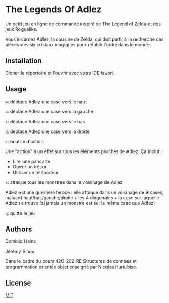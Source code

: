 # The Legends Of Adlez

Un petit jeu en ligne de commande inspiré de The
Legend of Zelda et des jeux Roguelike.

Vous incarnez Adlez, la cousine de Zelda, qui doit partir à la recherche des pièces des six cristaux
magiques pour rétablir l’ordre dans le monde.

## Installation

Cloner le répertoire et l'ouvrir avec votre IDE favori.

## Usage

```w```: déplace Adlez une case vers le haut

```a```: déplace Adlez une case vers la gauche

```s```: déplace Adlez une case vers le bas

```d```: déplace Adlez une case vers la droite

```c```: bouton d'action

Une "action" a un effet sur tous les éléments proches de Adlez.
Ça inclut :
- Lire une pancarte
- Ouvrir un trésor
- Utiliser un téléporteur

```x```: attaque tous les monstres dans le voisinage de Adlez

Adlez est une guerrière féroce : elle attaque dans un voisinage de 9
cases, incluant haut/bas/gauche/droite + les 4 diagonales + la case
sur laquelle Adlez se trouve (si jamais un monstre est sur la même
case que Adlez)

```q```: quitte le jeu

## Authors

Dominic Hains

Jérémy Sinou

Dans le cadre du cours 420-202-RE Structures de données et programmation orientée objet enseigné par Nicolas Hurtubise.
## License
[MIT](https://choosealicense.com/licenses/mit/)
